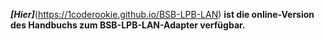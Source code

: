 ***[Hier]***(https://1coderookie.github.io/BSB-LPB-LAN) **ist die online-Version des Handbuchs zum BSB-LPB-LAN-Adapter verfügbar.**
